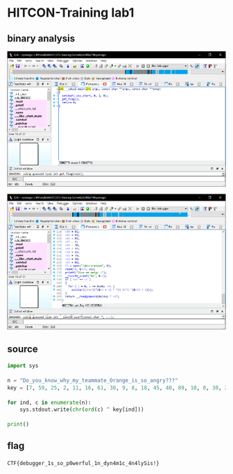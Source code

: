 # HITCON-Training lab1

## binary analysis

![](main.PNG)

![](get_flag.PNG)

## source

```python
import sys

n = "Do_you_know_why_my_teammate_Orange_is_so_angry???"
key = [7, 59, 25, 2, 11, 16, 61, 30, 9, 8, 18, 45, 40, 89, 10, 0, 30, 22, 0, 4, 85, 22, 8, 31, 7, 1, 9, 0, 126, 28, 62, 10, 30, 11, 107, 4, 66, 60, 44, 91, 49, 85, 2, 30, 33, 16, 76, 30, 66]

for ind, c in enumerate(n):
    sys.stdout.write(chr(ord(c) ^ key[ind]))

print()
```

## flag

`CTF{debugger_1s_so_p0werful_1n_dyn4m1c_4n4lySis!}`